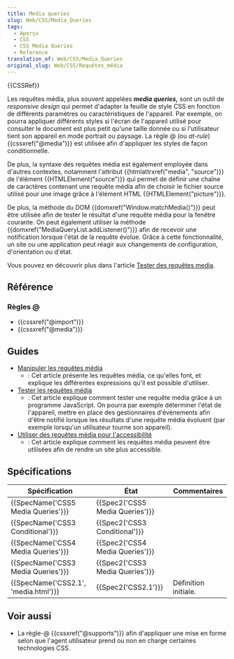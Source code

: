 ```yaml
---
title: Media queries
slug: Web/CSS/Media_Queries
tags:
  - Aperçu
  - CSS
  - CSS Media Queries
  - Reference
translation_of: Web/CSS/Media_Queries
original_slug: Web/CSS/Requêtes_média
---
```

{{CSSRef}}

Les requêtes média, plus souvent appelées **_media queries,_** sont un outil de _responsive design_ qui permet d'adapter la feuille de style CSS en fonction de différents paramètres ou caractéristiques de l'appareil. Par exemple, on pourra appliquer différents styles si l'écran de l'appareil utilisé pour consulter le document est plus petit qu'une taille donnée ou si l'utilisateur tient son appareil en mode portrait ou paysage. La règle @ (ou _at-rule_) {{cssxref("@media")}} est utilisée afin d'appliquer les styles de façon conditionnelle.

De plus, la syntaxe des requêtes média est également employée dans d'autres contextes, notamment l'attribut {{htmlattrxref("media", "source")}} de l'élément {{HTMLElement("source")}} qui permet de définir une chaîne de caractères contenant une requête média afin de choisir le fichier source utilisé pour une image grâce à l'élément HTML {{HTMLElement("picture")}}.

De plus, la méthode du DOM {{domxref("Window.matchMedia()")}} peut être utilisée afin de tester le résultat d'une requête média pour la fenêtre courante. On peut également utiliser la méthode {{domxref("MediaQueryList.addListener()")}} afin de recevoir une notification lorsque l'état de la requête évolue. Grâce à cette fonctionnalité, un site ou une application peut réagir aux changements de configuration, d'orientation ou d'état.

Vous pouvez en découvrir plus dans l'article [Tester des requêtes media](/fr/docs/Web/CSS/Requêtes_média/Tester_les_media_queries).

## Référence

### Règles @

- {{cssxref("@import")}}
- {{cssxref("@media")}}

## Guides

- [Manipuler les requêtes média](/fr/docs/Web/CSS/Media_queries)
  - : Cet article présente les requêtes média, ce qu'elles font, et explique les différentes expressions qu'il est possible d'utiliser.
- [Tester les requêtes média](/fr/docs/Web/CSS/Media_Queries/Testing_media_queries)
  - : Cet article explique comment tester une requête média grâce à un programme JavaScript. On pourra par exemple déterminer l'état de l'appareil, mettre en place des gestionnaires d'évènements afin d'être notifié lorsque les résultats d'une requête média évoluent (par exemple lorsqu'un utilisateur tourne son appareil).
- [Utiliser des requêtes média pour l'accessibilité](/fr/docs/Web/CSS/Media_Queries/Using_Media_Queries_for_Accessibility)
  - : Cet article explique comment les requêtes média peuvent être utilisées afin de rendre un site plus accessible.

## Spécifications

| Spécification                                    | État                                     | Commentaires         |
| ------------------------------------------------ | ---------------------------------------- | -------------------- |
| {{SpecName('CSS5 Media Queries')}}     | {{Spec2('CSS5 Media Queries')}} |                      |
| {{SpecName('CSS3 Conditional')}}     | {{Spec2('CSS3 Conditional')}} |                      |
| {{SpecName('CSS4 Media Queries')}}     | {{Spec2('CSS4 Media Queries')}} |                      |
| {{SpecName('CSS3 Media Queries')}}     | {{Spec2('CSS3 Media Queries')}} |                      |
| {{SpecName('CSS2.1', 'media.html')}} | {{Spec2('CSS2.1')}}                 | Définition initiale. |

## Voir aussi

- La règle-@ {{cssxref("@supports")}} afin d'appliquer une mise en forme selon que l'agent utilisateur prend ou non en charge certaines technologies CSS.
